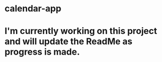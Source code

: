 # calendar-app

# I'm currently working on this project and will update the ReadMe as progress is made. 
